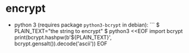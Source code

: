 # encrypt
- python 3 (requires package `python3-bcrypt` in debian): ```
$ PLAIN_TEXT="the string to encrypt"
$ python3 <<EOF
import bcrypt
print(bcrypt.hashpw(b'${PLAIN_TEXT}', bcrypt.gensalt()).decode('ascii'))
EOF
```
